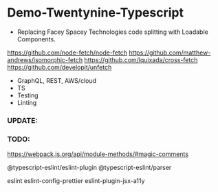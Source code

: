 # Demo-Twentynine-Typescript

* Replacing Facey Spacey Technologies code splitting with Loadable Components.

https://github.com/node-fetch/node-fetch
https://github.com/matthew-andrews/isomorphic-fetch
https://github.com/lquixada/cross-fetch
https://github.com/developit/unfetch

* GraphQL, REST, AWS/cloud
* TS
* Testing
* Linting


### UPDATE:


### TODO:

https://webpack.js.org/api/module-methods/#magic-comments

@typescript-eslint/eslint-plugin
@typescript-eslint/parser

eslint
eslint-config-prettier
eslint-plugin-jsx-a11y
